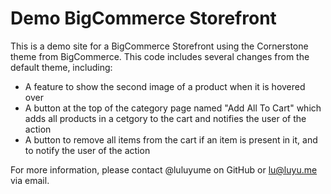 # Demo BigCommerce Storefront

This is a demo site for a BigCommerce Storefront using the Cornerstone theme from BigCommerce. This code includes several changes from the default theme, including:

- A feature to show the second image of a product when it is hovered over
- A button at the top of the category page named "Add All To Cart" which adds all products in a cetgory to the cart and notifies the user of the action
- A button to remove all items from the cart if an item is present in it, and to notify the user of the action

For more information, please contact @luluyume on GitHub or lu@luyu.me via email.